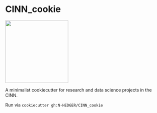 # CINN_cookie

<img src = 'https://i.imgur.com/lg1uNwa.png' width = "200" height = "" >


A minimalist cookiecutter for research and data science projects in the CINN.

Run via `cookiecutter gh:N-HEDGER/CINN_cookie`
